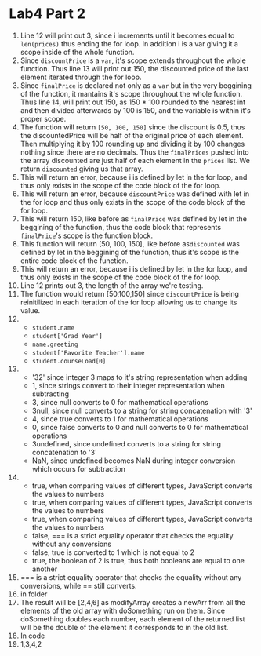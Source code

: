 # Lab4 Part 2

1. Line 12 will print out 3, since i increments until it becomes equal to `len(prices)` thus ending the for loop. In addition i is a var giving it a scope inside of the whole function.
2. Since `discountPrice` is a `var`, it's scope extends throughout the whole function. Thus line 13 will print out 150, the discounted price of the last element iterated through the for loop.
3. Since `finalPrice` is declared not only as a `var` but in the very beggining of the function, it mantains it's scope throughout the whole function. Thus line 14, will print out 150, as 150 \* 100 rounded to the nearest int and then divided afterwards by 100 is 150, and the variable is within it's proper scope.
4. The function will return `[50, 100, 150]` since the discount is 0.5, thus the discountedPrice will be half of the original price of each element. Then multiplying it by 100 rounding up and dividing it by 100 changes nothing since there are no decimals. Thus the `finalPrices` pushed into the array discounted are just half of each element in the `prices` list. We return `discounted` giving us that array.
5. This will return an error, because i is defined by let in the for loop, and thus only exists in the scope of the code block of the for loop.
6. This will return an error, because `discountPrice` was defined with let in the for loop and thus only exists in the scope of the code block of the for loop.
7. This will return 150, like before as `finalPrice` was defined by let in the beggining of the function, thus the code block that represents `finalPrice`'s scope is the function block.
8. This function will return [50, 100, 150], like before as`discounted` was defined by let in the beggining of the function, thus it's scope is the entire code block of the function.
9. This will return an error, because i is defined by let in the for loop, and thus only exists in the scope of the code block of the for loop.
10. Line 12 prints out 3, the length of the array we're testing.
11. The function would return [50,100,150] since `discountPrice` is being reinitilized in each iteration of the for loop allowing us to change its value.
12. - `student.name`
    - `student['Grad Year']`
    - `name.greeting`
    - `student['Favorite Teacher'].name`
    - `student.courseLoad[0]`
13. - '32' since integer 3 maps to it's string representation when adding
    - 1, since strings convert to their integer representation when subtracting
    - 3, since null converts to 0 for mathematical operations
    - 3null, since null converts to a string for string concatenation with '3'
    - 4, since true converts to 1 for mathematical operations
    - 0, since false converts to 0 and null converts to 0 for mathematical operations
    - 3undefined, since undefined converts to a string for string concatenation to '3'
    - NaN, since undefined becomes NaN during integer conversion which occurs for subtraction
14. - true, when comparing values of different types, JavaScript converts the values to numbers
    - true, when comparing values of different types, JavaScript converts the values to numbers
    - true, when comparing values of different types, JavaScript converts the values to numbers
    - false, === is a strict equality operator that checks the equality without any conversions
    - false, true is converted to 1 which is not equal to 2
    - true, the boolean of 2 is true, thus both booleans are equal to one another
15. === is a strict equality operator that checks the equality without any conversions, while == still converts.
16. in folder
17. The result will be [2,4,6] as modifyArray creates a newArr from all the elements of the old array with doSomething run on them. Since doSomething doubles each number, each element of the returned list will be the double of the element it corresponds to in the old list.
18. In code
19. 1,3,4,2
